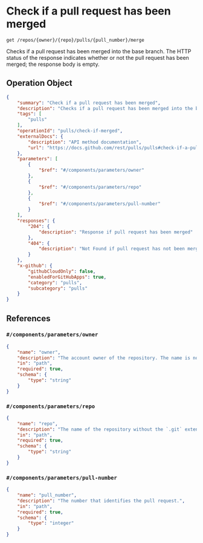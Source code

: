 # Check if a pull request has been merged

`get /repos/{owner}/{repo}/pulls/{pull_number}/merge`

Checks if a pull request has been merged into the base branch. The HTTP status of the response indicates whether or not the pull request has been merged; the response body is empty.

## Operation Object

```json
{
    "summary": "Check if a pull request has been merged",
    "description": "Checks if a pull request has been merged into the base branch. The HTTP status of the response indicates whether or not the pull request has been merged; the response body is empty.",
    "tags": [
        "pulls"
    ],
    "operationId": "pulls/check-if-merged",
    "externalDocs": {
        "description": "API method documentation",
        "url": "https://docs.github.com/rest/pulls/pulls#check-if-a-pull-request-has-been-merged"
    },
    "parameters": [
        {
            "$ref": "#/components/parameters/owner"
        },
        {
            "$ref": "#/components/parameters/repo"
        },
        {
            "$ref": "#/components/parameters/pull-number"
        }
    ],
    "responses": {
        "204": {
            "description": "Response if pull request has been merged"
        },
        "404": {
            "description": "Not Found if pull request has not been merged"
        }
    },
    "x-github": {
        "githubCloudOnly": false,
        "enabledForGitHubApps": true,
        "category": "pulls",
        "subcategory": "pulls"
    }
}
```

## References

### `#/components/parameters/owner`

```json
{
    "name": "owner",
    "description": "The account owner of the repository. The name is not case sensitive.",
    "in": "path",
    "required": true,
    "schema": {
        "type": "string"
    }
}
```

### `#/components/parameters/repo`

```json
{
    "name": "repo",
    "description": "The name of the repository without the `.git` extension. The name is not case sensitive.",
    "in": "path",
    "required": true,
    "schema": {
        "type": "string"
    }
}
```

### `#/components/parameters/pull-number`

```json
{
    "name": "pull_number",
    "description": "The number that identifies the pull request.",
    "in": "path",
    "required": true,
    "schema": {
        "type": "integer"
    }
}
```